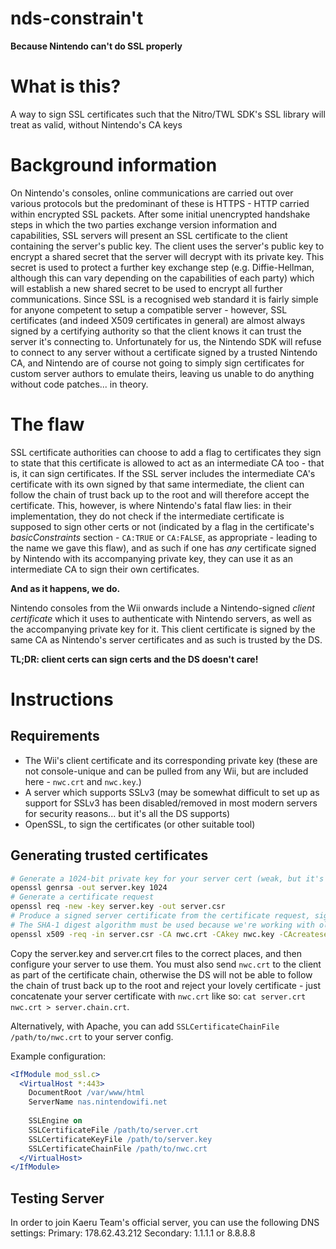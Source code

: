 # nds-constrain't
**Because Nintendo can't do SSL properly**

# What is this?
A way to sign SSL certificates such that the Nitro/TWL SDK's SSL library will treat as valid, without Nintendo's CA keys

# Background information
On Nintendo's consoles, online communications are carried out over various protocols but the predominant of these is HTTPS - HTTP carried within encrypted SSL packets.
After some initial unencrypted handshake steps in which the two parties exchange version information and capabilities, SSL servers will present an SSL certificate to the client containing the server's public key.
The client uses the server's public key to encrypt a shared secret that the server will decrypt with its private key.  This secret is used to protect a further key exchange step (e.g. Diffie-Hellman, although this can vary depending on the capabilities of each party) which will establish a new shared secret to be used to encrypt all further communications.
Since SSL is a recognised web standard it is fairly simple for anyone competent to setup a compatible server - however, SSL certificates (and indeed X509 certificates in general) are almost always signed by a certifying authority so that the client knows it can trust the server it's connecting to.
Unfortunately for us, the Nintendo SDK will refuse to connect to any server without a certificate signed by a trusted Nintendo CA, and Nintendo are of course not going to simply sign certificates for custom server authors to emulate theirs, leaving us unable to do anything without code patches... in theory.

# The flaw
SSL certificate authorities can choose to add a flag to certificates they sign to state that this certificate is allowed to act as an intermediate CA too - that is, it can sign certificates. If the SSL server includes the intermediate CA's certificate with its own signed by that same intermediate, the client can follow the chain of trust back up to the root and will therefore accept the certificate.
This, however, is where Nintendo's fatal flaw lies: in their implementation, they do not check if the intermediate certificate is supposed to sign other certs or not (indicated by a flag in the certificate's _basicConstraints_ section - `CA:TRUE` or `CA:FALSE`, as appropriate - leading to the name we gave this flaw), and as such if one has _any_ certificate signed by Nintendo with its accompanying private key, they can use it as an intermediate CA to sign their own certificates.

**And as it happens, we do.**

Nintendo consoles from the Wii onwards include a Nintendo-signed _client certificate_ which it uses to authenticate with Nintendo servers, as well as the accompanying private key for it. This client certificate is signed by the same CA as Nintendo's server certificates and as such is trusted by the DS.

**TL;DR: client certs can sign certs and the DS doesn't care!**

# Instructions
## Requirements
- The Wii's client certificate and its corresponding private key (these are not console-unique and can be pulled from any Wii, but are included here - `nwc.crt` and `nwc.key`.)
- A server which supports SSLv3 (may be somewhat difficult to set up as support for SSLv3 has been disabled/removed in most modern servers for security reasons... but it's all the DS supports)
- OpenSSL, to sign the certificates (or other suitable tool)

## Generating trusted certificates
```bash
# Generate a 1024-bit private key for your server cert (weak, but it's a DS)
openssl genrsa -out server.key 1024
# Generate a certificate request
openssl req -new -key server.key -out server.csr
# Produce a signed server certificate from the certificate request, signed with the Wii's client certificate.
# The SHA-1 digest algorithm must be used because we're working with old tech here, but you can customise the validity period as you see fit. Here, we specify 10 years.
openssl x509 -req -in server.csr -CA nwc.crt -CAkey nwc.key -CAcreateserial -out server.crt -days 3650 -sha1
```

Copy the server.key and server.crt files to the correct places, and then configure your server to use them.
You must also send `nwc.crt` to the client as part of the certificate chain, otherwise the DS will not be able to follow the chain of trust back up to the root and reject your lovely certificate - just concatenate your server certificate with `nwc.crt` like so: `cat server.crt nwc.crt > server.chain.crt`.

Alternatively, with Apache, you can add `SSLCertificateChainFile /path/to/nwc.crt` to your server config.

Example configuration:
```apache
<IfModule mod_ssl.c>
  <VirtualHost *:443>
    DocumentRoot /var/www/html
    ServerName nas.nintendowifi.net
    
    SSLEngine on
    SSLCertificateFile /path/to/server.crt
    SSLCertificateKeyFile /path/to/server.key
    SSLCertificateChainFile /path/to/nwc.crt
  </VirtualHost>
</IfModule>
```

## Testing Server
In order to join Kaeru Team's official server, you can use the following DNS settings:
Primary: 178.62.43.212
Secondary: 1.1.1.1 or 8.8.8.8

